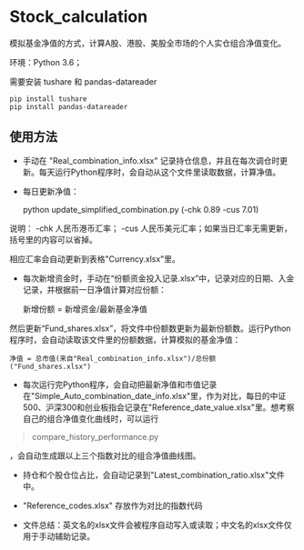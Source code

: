 # Stock_calculation
模拟基金净值的方式，计算A股、港股、美股全市场的个人实仓组合净值变化。

环境：Python 3.6；

需要安装 tushare 和 pandas-datareader

    pip install tushare
    pip install pandas-datareader

## 使用方法

- 手动在 "Real_combination_info.xlsx" 记录持仓信息，并且在每次调仓时更新。每天运行Python程序时，会自动从这个文件里读取数据，计算净值。
- 每日更新净值：

    python update_simplified_combination.py (-chk 0.89 -cus 7.01)

说明： -chk 人民币港币汇率； -cus 人民币美元汇率；如果当日汇率无需更新，括号里的内容可以省掉。

相应汇率会自动更新到表格"Currency.xlsx"里。

- 每次新增资金时，手动在“份额资金投入记录.xlsx”中，记录对应的日期、入金记录，并根据前一日净值计算对应份额：
    
    新增份额 = 新增资金/最新基金净值

然后更新“Fund_shares.xlsx”，将文件中份额数更新为最新份额数。运行Python程序时，会自动读取该文件里的份额数据，计算模拟的基金净值：

    净值 = 总市值(来自"Real_combination_info.xlsx")/总份额("Fund_shares.xlsx")

- 每次运行完Python程序，会自动把最新净值和市值记录在"Simple_Auto_combination_date_info.xlsx"里，作为对比，每日的中证500、沪深300和创业板指会记录在"Reference_date_value.xlsx"里。想考察自己的组合净值变化曲线时，可以运行

> compare_history_performance.py

，会自动生成跟以上三个指数对比的组合净值曲线图。

- 持仓和个股仓位占比，会自动记录到"Latest_combination_ratio.xlsx"文件中。

- "Reference_codes.xlsx" 存放作为对比的指数代码

- 文件总结：英文名的xlsx文件会被程序自动写入或读取；中文名的xlsx文件仅用于手动辅助记录。
